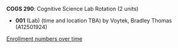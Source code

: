 **COGS 290**: Cognitive Science Lab Rotation (2 units)

- **001** (Lab) (time and location TBA) by Voytek, Bradley Thomas (A12501924)

[Enrollment numbers over time](./COGS290.tsv)
